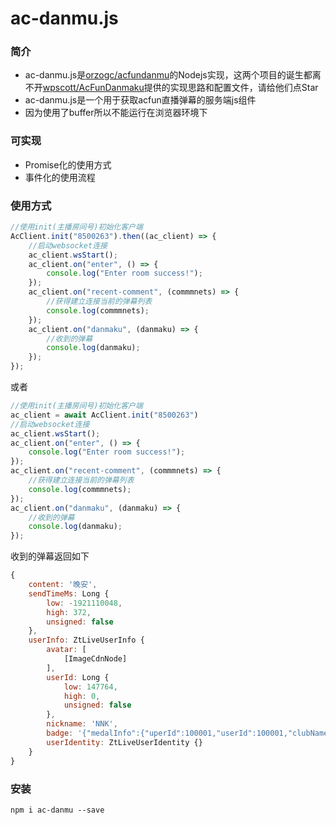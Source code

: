 <!--
 * @Date: 2020-09-15 00:30:41
 * @LastEditors: kanoyami
 * @LastEditTime: 2020-09-15 00:50:08
-->

# ac-danmu.js 

### 简介

* ac-danmu.js是[orzogc/acfundanmu](https://github[.com/orzogc/acfundanmu)的Nodejs实现，这两个项目的诞生都离不开[wpscott/AcFunDanmaku](https://github.com/wpscott/AcFunDanmaku/tree/master/AcFunDanmu)提供的实现思路和配置文件，请给他们点Star
* ac-danmu.js是一个用于获取acfun直播弹幕的服务端js组件
* 因为使用了buffer所以不能运行在浏览器环境下

### 可实现

* Promise化的使用方式
* 事件化的使用流程

### 使用方式

``` JavaScript
//使用init(主播房间号)初始化客户端
AcClient.init("8500263").then((ac_client) => {
    //启动websocket连接
    ac_client.wsStart();
    ac_client.on("enter", () => {
        console.log("Enter room success!");
    });
    ac_client.on("recent-comment", (commmnets) => {
        //获得建立连接当前的弹幕列表
        console.log(commmnets);
    });
    ac_client.on("danmaku", (danmaku) => {
        //收到的弹幕
        console.log(danmaku);
    });
});
```

或者

``` JavaScript
//使用init(主播房间号)初始化客户端
ac_client = await AcClient.init("8500263")
//启动websocket连接
ac_client.wsStart();
ac_client.on("enter", () => {
    console.log("Enter room success!");
});
ac_client.on("recent-comment", (commmnets) => {
    //获得建立连接当前的弹幕列表
    console.log(commmnets);
});
ac_client.on("danmaku", (danmaku) => {
    //收到的弹幕
    console.log(danmaku);
});
```

收到的弹幕返回如下

``` JavaScript
{
    content: '晚安',
    sendTimeMs: Long {
        low: -1921110048,
        high: 372,
        unsigned: false
    },
    userInfo: ZtLiveUserInfo {
        avatar: [
            [ImageCdnNode]
        ],
        userId: Long {
            low: 147764,
            high: 0,
            unsigned: false
        },
        nickname: 'NNK',
        badge: '{"medalInfo":{"uperId":100001,"userId":100001,"clubName":"蓝钻","level":100}}',
        userIdentity: ZtLiveUserIdentity {}
    }
}
```

### 安装

 `npm i ac-danmu --save`
